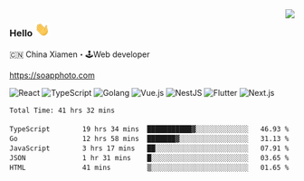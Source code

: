 <img align="right" src="https://github-readme-stats.vercel.app/api?username=yiiu&show_icons=false&bg_color=30,e96443,904e95&title_color=fff&text_color=fff" />

### Hello <img src="https://raw.githubusercontent.com/ABSphreak/ABSphreak/master/gifs/Hi.gif" width="26px" />
 
🇨🇳 China Xiamen・🕹Web developer

https://soapphoto.com

<p align="left"><img src="https://cdn.svgporn.com/logos/react.svg" alt="React" width="32" height="32"/> <img src="https://cdn.svgporn.com/logos/typescript-icon.svg" alt="TypeScript" width="32" height="32"/> <img src="https://cdn.svgporn.com/logos/gopher.svg" alt="Golang" width="32" height="32"/> <img src="https://cdn.svgporn.com/logos/vue.svg" alt="Vue.js" width="32" height="32"/> <img src="https://cdn.svgporn.com/logos/nestjs.svg" alt="NestJS" width="32" height="32"/> <img src="https://cdn.svgporn.com/logos/flutter.svg" alt="Flutter" width="32" height="32"/> <img src="https://cdn.svgporn.com/logos/nextjs-icon.svg" alt="Next.js" width="32" height="32"/></p>


<!--START_SECTION:waka-->

```txt
Total Time: 41 hrs 32 mins

TypeScript        19 hrs 34 mins  ███████████▓░░░░░░░░░░░░░   46.93 %
Go                12 hrs 58 mins  ███████▓░░░░░░░░░░░░░░░░░   31.13 %
JavaScript        3 hrs 17 mins   ██░░░░░░░░░░░░░░░░░░░░░░░   07.91 %
JSON              1 hr 31 mins    █░░░░░░░░░░░░░░░░░░░░░░░░   03.65 %
HTML              41 mins         ▒░░░░░░░░░░░░░░░░░░░░░░░░   01.65 %
```

<!--END_SECTION:waka-->
